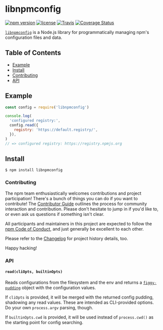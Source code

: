 # libnpmconfig

[![npm version](https://img.shields.io/npm/v/libnpmconfig.svg)](https://npm.im/libnpmconfig)
[![license](https://img.shields.io/npm/l/libnpmconfig.svg)](https://npm.im/libnpmconfig)
[![Travis](https://img.shields.io/travis/npm/libnpmconfig.svg)](https://travis-ci.org/npm/libnpmconfig)
[![Coverage Status](https://coveralls.io/repos/github/npm/libnpmconfig/badge.svg?branch=latest)](https://coveralls.io/github/npm/libnpmconfig?branch=latest)

[`libnpmconfig`](https://github.com/npm/libnpmconfig) is a Node.js library for
programmatically managing npm's configuration files and data.

## Table of Contents

- [Example](#example)
- [Install](#install)
- [Contributing](#contributing)
- [API](#api)

## Example

```js
const config = require('libnpmconfig')

console.log(
  'configured registry:',
  config.read({
    registry: 'https://default.registry/',
  }),
)
// => configured registry: https://registry.npmjs.org
```

## Install

`$ npm install libnpmconfig`

### Contributing

The npm team enthusiastically welcomes contributions and project participation!
There's a bunch of things you can do if you want to contribute! The
[Contributor Guide](https://github.com/npm/cli/blob/latest/CONTRIBUTING.md)
outlines the process for community interaction and contribution. Please don't
hesitate to jump in if you'd like to, or even ask us questions if something
isn't clear.

All participants and maintainers in this project are expected to follow the
[npm Code of Conduct](https://www.npmjs.com/policies/conduct), and just
generally be excellent to each other.

Please refer to the [Changelog](CHANGELOG.md) for project history details, too.

Happy hacking!

### API

#### `read(cliOpts, builtinOpts)`

Reads configurations from the filesystem and the env and returns a
[`figgy-pudding`](https://npm.im/figgy-pudding) object with the configuration
values.

If `cliOpts` is provided, it will be merged with the returned config pudding,
shadowing any read values. These are intended as CLI-provided options. Do your
own `process.argv` parsing, though.

If `builtinOpts.cwd` is provided, it will be used instead of `process.cwd()` as
the starting point for config searching.
